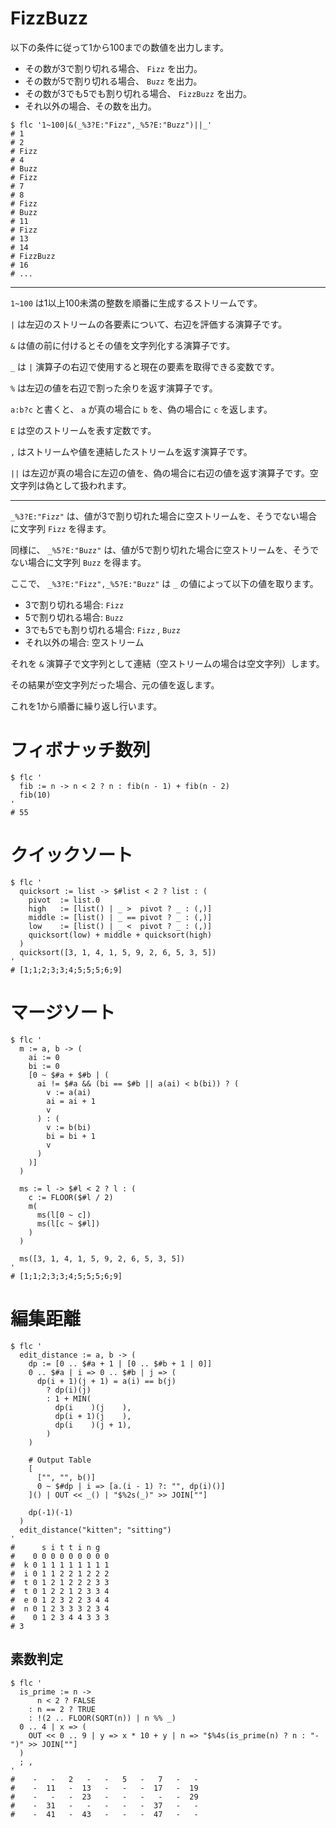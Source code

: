 # FizzBuzz

以下の条件に従って1から100までの数値を出力します。

- その数が3で割り切れる場合、 `Fizz` を出力。
- その数が5で割り切れる場合、 `Buzz` を出力。
- その数が3でも5でも割り切れる場合、 `FizzBuzz` を出力。
- それ以外の場合、その数を出力。

```shell
$ flc '1~100|&(_%3?E:"Fizz",_%5?E:"Buzz")||_'
# 1
# 2
# Fizz
# 4
# Buzz
# Fizz
# 7
# 8
# Fizz
# Buzz
# 11
# Fizz
# 13
# 14
# FizzBuzz
# 16
# ...
```

---

`1~100` は1以上100未満の整数を順番に生成するストリームです。

`|` は左辺のストリームの各要素について、右辺を評価する演算子です。

`&` は値の前に付けるとその値を文字列化する演算子です。

`_` は `|` 演算子の右辺で使用すると現在の要素を取得できる変数です。

`%` は左辺の値を右辺で割った余りを返す演算子です。

`a:b?c` と書くと、 `a` が真の場合に `b` を、偽の場合に `c` を返します。

`E` は空のストリームを表す定数です。

`,` はストリームや値を連結したストリームを返す演算子です。

`||` は左辺が真の場合に左辺の値を、偽の場合に右辺の値を返す演算子です。空文字列は偽として扱われます。

---

`_%3?E:"Fizz"` は、値が3で割り切れた場合に空ストリームを、そうでない場合に文字列 `Fizz` を得ます。

同様に、 `_%5?E:"Buzz"` は、値が5で割り切れた場合に空ストリームを、そうでない場合に文字列 `Buzz` を得ます。

ここで、 `_%3?E:"Fizz",_%5?E:"Buzz"` は `_` の値によって以下の値を取ります。

- 3で割り切れる場合: `Fizz`
- 5で割り切れる場合: `Buzz`
- 3でも5でも割り切れる場合: `Fizz` , `Buzz`
- それ以外の場合: 空ストリーム

それを `&` 演算子で文字列として連結（空ストリームの場合は空文字列）します。

その結果が空文字列だった場合、元の値を返します。

これを1から順番に繰り返し行います。

# フィボナッチ数列

```shell
$ flc '
  fib := n -> n < 2 ? n : fib(n - 1) + fib(n - 2)
  fib(10)
'
# 55
```

# クイックソート

```shell
$ flc '
  quicksort := list -> $#list < 2 ? list : (
    pivot  := list.0
    high   := [list() | _ >  pivot ? _ : (,)]
    middle := [list() | _ == pivot ? _ : (,)]
    low    := [list() | _ <  pivot ? _ : (,)]
    quicksort(low) + middle + quicksort(high)
  )
  quicksort([3, 1, 4, 1, 5, 9, 2, 6, 5, 3, 5])
'
# [1;1;2;3;3;4;5;5;5;6;9]
```

# マージソート

```shell
$ flc '
  m := a, b -> (
    ai := 0
    bi := 0
    [0 ~ $#a + $#b | (
      ai != $#a && (bi == $#b || a(ai) < b(bi)) ? (
        v := a(ai)
        ai = ai + 1
        v
      ) : (
        v := b(bi)
        bi = bi + 1
        v
      )
    )]
  )

  ms := l -> $#l < 2 ? l : (
    c := FLOOR($#l / 2)
    m(
      ms(l[0 ~ c])
      ms(l[c ~ $#l])
    )
  )

  ms([3, 1, 4, 1, 5, 9, 2, 6, 5, 3, 5])
'
# [1;1;2;3;3;4;5;5;5;6;9]
```

# 編集距離

```shell
$ flc '
  edit_distance := a, b -> (
    dp := [0 .. $#a + 1 | [0 .. $#b + 1 | 0]]
    0 .. $#a | i => 0 .. $#b | j => (
      dp(i + 1)(j + 1) = a(i) == b(j)
        ? dp(i)(j)
        : 1 + MIN(
          dp(i    )(j    ),
          dp(i + 1)(j    ),
          dp(i    )(j + 1),
        )
    )

    # Output Table
    [
      ["", "", b()]
      0 ~ $#dp | i => [a.(i - 1) ?: "", dp(i)()]
    ]() | OUT << _() | "$%2s(_)" >> JOIN[""]

    dp(-1)(-1)
  )
  edit_distance("kitten"; "sitting")
'
#      s i t t i n g
#    0 0 0 0 0 0 0 0 0
#  k 0 1 1 1 1 1 1 1 1
#  i 0 1 1 2 2 1 2 2 2
#  t 0 1 2 1 2 2 2 3 3
#  t 0 1 2 2 1 2 3 3 4
#  e 0 1 2 3 2 2 3 4 4
#  n 0 1 2 3 3 3 2 3 4
#    0 1 2 3 4 4 3 3 3
# 3
```

## 素数判定

```shell
$ flc '
  is_prime := n ->
      n < 2 ? FALSE
    : n == 2 ? TRUE
    : !(2 .. FLOOR(SQRT(n)) | n %% _)
  0 .. 4 | x => (
    OUT << 0 .. 9 | y => x * 10 + y | n => "$%4s(is_prime(n) ? n : "-")" >> JOIN[""]
  )
  ; ,
'
#    -   -   2   -   -   5   -   7   -   -
#    -  11   -  13   -   -   -  17   -  19
#    -   -   -  23   -   -   -   -   -  29
#    -  31   -   -   -   -   -  37   -   -
#    -  41   -  43   -   -   -  47   -   -
```
